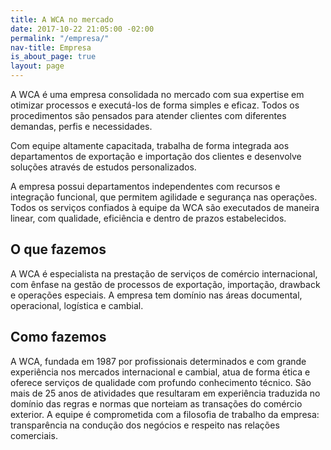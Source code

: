 ```yaml
---
title: A WCA no mercado
date: 2017-10-22 21:05:00 -02:00
permalink: "/empresa/"
nav-title: Empresa
is_about_page: true
layout: page
---
```


A WCA é uma empresa consolidada no mercado com sua expertise em otimizar processos e executá-los de forma simples e eficaz. Todos os procedimentos são pensados para atender clientes com diferentes demandas, perfis e necessidades.

Com equipe altamente capacitada, trabalha de forma integrada aos departamentos de exportação e importação dos clientes e desenvolve soluções através de estudos personalizados.

A empresa possui departamentos independentes com recursos e integração funcional, que permitem agilidade e segurança nas operações. Todos os serviços confiados à equipe da WCA são executados de maneira linear, com qualidade, eficiência e dentro de prazos estabelecidos.

## O que fazemos

A WCA é especialista na prestação de serviços de comércio internacional, com ênfase na gestão de processos de exportação, importação, drawback e operações especiais. A empresa tem domínio nas áreas documental, operacional, logística e cambial.

## Como fazemos

A WCA, fundada em 1987 por profissionais determinados e com grande experiência nos mercados internacional e cambial, atua de forma ética e oferece serviços de qualidade com profundo conhecimento técnico. São mais de 25 anos de atividades que resultaram em experiência traduzida no domínio das regras e normas que norteiam as transações do comércio exterior. A equipe é comprometida com a filosofia de trabalho da empresa: transparência na condução dos negócios e respeito nas relações comerciais.